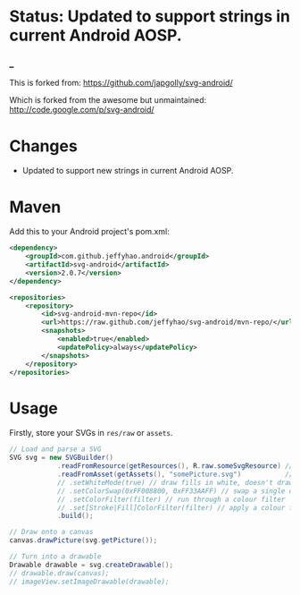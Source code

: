 # Status: Updated to support strings in current Android AOSP.

### _

This is forked from:
https://github.com/japgolly/svg-android/

Which is forked from the awesome but unmaintained:
http://code.google.com/p/svg-android/

Changes
=======
* Updated to support new strings in current Android AOSP.

Maven
=====
Add this to your Android project's pom.xml:
```xml
<dependency>
    <groupId>com.github.jeffyhao.android</groupId>
    <artifactId>svg-android</artifactId>
    <version>2.0.7</version>
</dependency>

<repositories>
    <repository>
        <id>svg-android-mvn-repo</id>
        <url>https://raw.github.com/jeffyhao/svg-android/mvn-repo/</url>
        <snapshots>
            <enabled>true</enabled>
            <updatePolicy>always</updatePolicy>
        </snapshots>
    </repository>
</repositories>
```

Usage
=====

Firstly, store your SVGs in `res/raw` or `assets`.

```java
// Load and parse a SVG
SVG svg = new SVGBuilder()
            .readFromResource(getResources(), R.raw.someSvgResource) // if svg in res/raw
            .readFromAsset(getAssets(), "somePicture.svg")           // if svg in assets
            // .setWhiteMode(true) // draw fills in white, doesn't draw strokes
            // .setColorSwap(0xFF008800, 0xFF33AAFF) // swap a single colour
            // .setColorFilter(filter) // run through a colour filter
            // .set[Stroke|Fill]ColorFilter(filter) // apply a colour filter to only the stroke or fill
            .build();

// Draw onto a canvas
canvas.drawPicture(svg.getPicture());

// Turn into a drawable
Drawable drawable = svg.createDrawable();
// drawable.draw(canvas);
// imageView.setImageDrawable(drawable);
```
